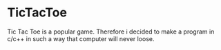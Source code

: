 # TicTacToe
Tic Tac Toe is a popular game. Therefore i decided to make a program in c/c++ in such a way that computer will never loose.
